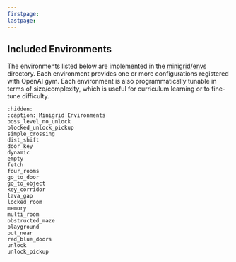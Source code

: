 ```yaml
---
firstpage:
lastpage:
---
```


## Included Environments

The environments listed below are implemented in the [minigrid/envs](/minigrid/envs) directory.
Each environment provides one or more configurations registered with OpenAI gym. Each environment
is also programmatically tunable in terms of size/complexity, which is useful for curriculum learning
or to fine-tune difficulty.

```{toctree}
:hidden:
:caption: Minigrid Environments
boss_level_no_unlock
blocked_unlock_pickup
simple_crossing
dist_shift
door_key
dynamic
empty
fetch
four_rooms
go_to_door
go_to_object
key_corridor
lava_gap
locked_room
memory
multi_room
obstructed_maze
playground
put_near
red_blue_doors
unlock
unlock_pickup

```